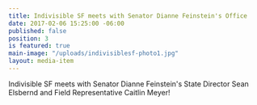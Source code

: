 ```yaml
---
title: Indivisible SF meets with Senator Dianne Feinstein's Office
date: 2017-02-06 15:25:00 -06:00
published: false
position: 3
is featured: true
main-image: "/uploads/indivisiblesf-photo1.jpg"
layout: media-item
---
```


Indivisible SF meets with Senator Dianne Feinstein's State Director Sean Elsbernd and Field Representative Caitlin Meyer!
